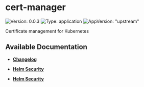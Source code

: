 # cert-manager

![Version: 0.0.3](https://img.shields.io/badge/Version-0.0.3-informational?style=flat-square) ![Type: application](https://img.shields.io/badge/Type-application-informational?style=flat-square) ![AppVersion: "upstream"](https://img.shields.io/badge/AppVersion-"upstream"-informational?style=flat-square)

Certificate management for Kubernetes

## Available Documentation

- [**Changelog**](CHANGELOG)

- [**Helm Security**](container-security)

- [**Helm Security**](helm-security)

